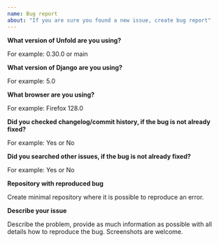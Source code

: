```yaml
---
name: Bug report
about: "If you are sure you found a new issue, create bug report"
---
```


<!-- Please provide all the information asked below. Without details it is hard to help you and your issue will be closed. -->

**What version of Unfold are you using?**

For example: 0.30.0 or main

**What version of Django are you using?**

For example: 5.0

**What browser are you using?**

For example: Firefox 128.0

**Did you checked changelog/commit history, if the bug is not already fixed?**

For example: Yes or No

**Did you searched other issues, if the bug is not already fixed?**

For example: Yes or No

**Repository with reproduced bug**

Create minimal repository where it is possible to reproduce an error.

**Describe your issue**

Describe the problem, provide as much information as possible with all details how to reproduce the bug. Screenshots are welcome.
